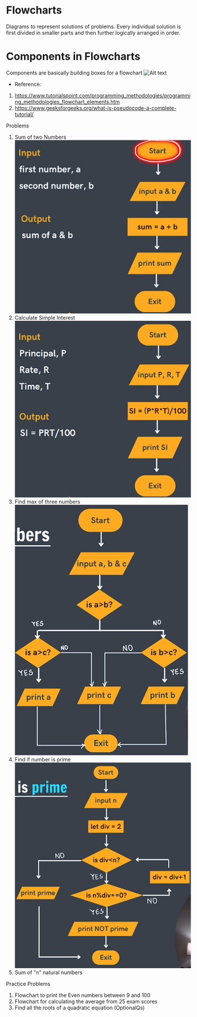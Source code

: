# Flowcharts 
Diagrams to represent solutions of problems. Every individual solution is first divided in smaller parts and then further logically arranged in order.

# Components in Flowcharts
Components are basically building boxes for a flowchart
![Alt text](image.png)

* Reference: 
1. https://www.tutorialspoint.com/programming_methodologies/programming_methodologies_flowchart_elements.htm
2. https://www.geeksforgeeks.org/what-is-pseudocode-a-complete-tutorial/

Problems
1. Sum of two Numbers ![Alt text](./images/sum2No.png) 
2. Calculate Simple Interest ![Alt text](./images/simpleIn.png)
3. Find max of three numbers ![Alt text](./images/maxofThree.png)
4. Find if number is prime ![Alt text](./images/checkPrime.png)
5. Sum of "n" natural numbers

Practice Problems
1. Flowchart to print the Even numbers between 9 and 100
2. Flowchart for calculating the average from 25 exam scores
3. Find all the roots of a quadratic equation (OptionalQs)